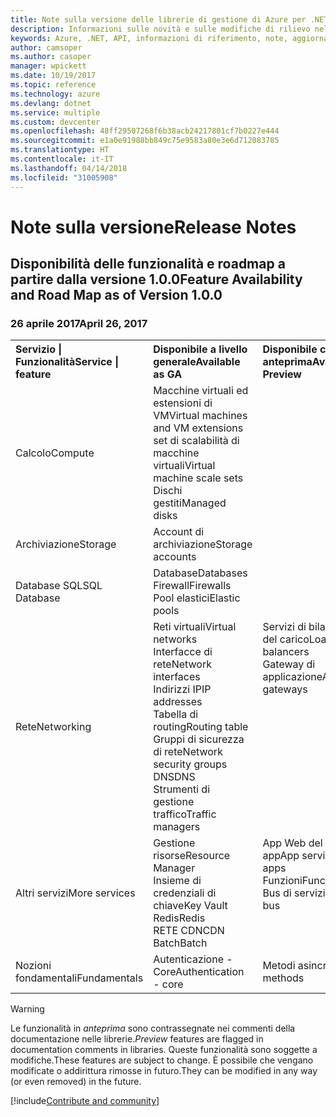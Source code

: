 ```yaml
---
title: Note sulla versione delle librerie di gestione di Azure per .NET | Microsoft Docs
description: Informazioni sulle novità e sulle modifiche di rilievo nelle librerie di gestione di Azure per .NET.
keywords: Azure, .NET, API, informazioni di riferimento, note, aggiornamenti, deprecare
author: camsoper
ms.author: casoper
manager: wpickett
ms.date: 10/19/2017
ms.topic: reference
ms.technology: azure
ms.devlang: dotnet
ms.service: multiple
ms.custom: devcenter
ms.openlocfilehash: 48ff29507268f6b38acb24217801cf7b0227e444
ms.sourcegitcommit: e1a0e91988bb849c75e9583a80e3e6d712083785
ms.translationtype: HT
ms.contentlocale: it-IT
ms.lasthandoff: 04/14/2018
ms.locfileid: "31005908"
---
```

# <a name="release-notes"></a><span data-ttu-id="3d3a9-104">Note sulla versione</span><span class="sxs-lookup"><span data-stu-id="3d3a9-104">Release Notes</span></span> 

## <a name="feature-availability-and-road-map-as-of-version-100"></a><span data-ttu-id="3d3a9-105">Disponibilità delle funzionalità e roadmap a partire dalla versione 1.0.0</span><span class="sxs-lookup"><span data-stu-id="3d3a9-105">Feature Availability and Road Map as of Version 1.0.0</span></span> ##
### <a name="april-26-2017"></a><span data-ttu-id="3d3a9-106">26 aprile 2017</span><span class="sxs-lookup"><span data-stu-id="3d3a9-106">April 26, 2017</span></span>

<table>
  <tr>
    <th align="left"><span data-ttu-id="3d3a9-107">Servizio | Funzionalità</span><span class="sxs-lookup"><span data-stu-id="3d3a9-107">Service | feature</span></span></th>
    <th align="left"><span data-ttu-id="3d3a9-108">Disponibile a livello generale</span><span class="sxs-lookup"><span data-stu-id="3d3a9-108">Available as GA</span></span></th>
    <th align="left"><span data-ttu-id="3d3a9-109">Disponibile come anteprima</span><span class="sxs-lookup"><span data-stu-id="3d3a9-109">Available as Preview</span></span></th>
    <th align="left"><span data-ttu-id="3d3a9-110">Presto disponibile</span><span class="sxs-lookup"><span data-stu-id="3d3a9-110">Coming soon</span></span></th>
  </tr>
  <tr>
    <td><span data-ttu-id="3d3a9-111">Calcolo</span><span class="sxs-lookup"><span data-stu-id="3d3a9-111">Compute</span></span></td>
    <td><span data-ttu-id="3d3a9-112">Macchine virtuali ed estensioni di VM</span><span class="sxs-lookup"><span data-stu-id="3d3a9-112">Virtual machines and VM extensions</span></span><br><span data-ttu-id="3d3a9-113">set di scalabilità di macchine virtuali</span><span class="sxs-lookup"><span data-stu-id="3d3a9-113">Virtual machine scale sets</span></span><br><span data-ttu-id="3d3a9-114">Dischi gestiti</span><span class="sxs-lookup"><span data-stu-id="3d3a9-114">Managed disks</span></span></td>
    <td></td>
    <td valign="top"><span data-ttu-id="3d3a9-115">Servizi contenitore di Azure</span><span class="sxs-lookup"><span data-stu-id="3d3a9-115">Azure container services</span></span><br><span data-ttu-id="3d3a9-116">Registro contenitori di Azure</span><span class="sxs-lookup"><span data-stu-id="3d3a9-116">Azure container registry</span></span></td>
  </tr>
  <tr>
    <td><span data-ttu-id="3d3a9-117">Archiviazione</span><span class="sxs-lookup"><span data-stu-id="3d3a9-117">Storage</span></span></td>
    <td><span data-ttu-id="3d3a9-118">Account di archiviazione</span><span class="sxs-lookup"><span data-stu-id="3d3a9-118">Storage accounts</span></span></td>
    <td></td>
    <td><span data-ttu-id="3d3a9-119">Crittografia</span><span class="sxs-lookup"><span data-stu-id="3d3a9-119">Encryption</span></span></td>
  </tr>
  <tr>
    <td><span data-ttu-id="3d3a9-120">Database SQL</span><span class="sxs-lookup"><span data-stu-id="3d3a9-120">SQL Database</span></span></td>
    <td><span data-ttu-id="3d3a9-121">Database</span><span class="sxs-lookup"><span data-stu-id="3d3a9-121">Databases</span></span><br><span data-ttu-id="3d3a9-122">Firewall</span><span class="sxs-lookup"><span data-stu-id="3d3a9-122">Firewalls</span></span><br><span data-ttu-id="3d3a9-123">Pool elastici</span><span class="sxs-lookup"><span data-stu-id="3d3a9-123">Elastic pools</span></span></td>
    <td></td>
    <td valign="top"></td>
  </tr>
  <tr>
    <td><span data-ttu-id="3d3a9-124">Rete</span><span class="sxs-lookup"><span data-stu-id="3d3a9-124">Networking</span></span></td>
    <td><span data-ttu-id="3d3a9-125">Reti virtuali</span><span class="sxs-lookup"><span data-stu-id="3d3a9-125">Virtual networks</span></span><br><span data-ttu-id="3d3a9-126">Interfacce di rete</span><span class="sxs-lookup"><span data-stu-id="3d3a9-126">Network interfaces</span></span><br><span data-ttu-id="3d3a9-127">Indirizzi IP</span><span class="sxs-lookup"><span data-stu-id="3d3a9-127">IP addresses</span></span><br><span data-ttu-id="3d3a9-128">Tabella di routing</span><span class="sxs-lookup"><span data-stu-id="3d3a9-128">Routing table</span></span><br><span data-ttu-id="3d3a9-129">Gruppi di sicurezza di rete</span><span class="sxs-lookup"><span data-stu-id="3d3a9-129">Network security groups</span></span><br><span data-ttu-id="3d3a9-130">DNS</span><span class="sxs-lookup"><span data-stu-id="3d3a9-130">DNS</span></span><br><span data-ttu-id="3d3a9-131">Strumenti di gestione traffico</span><span class="sxs-lookup"><span data-stu-id="3d3a9-131">Traffic managers</span></span></td>
    <td valign="top"><span data-ttu-id="3d3a9-132">Servizi di bilanciamento del carico</span><span class="sxs-lookup"><span data-stu-id="3d3a9-132">Load balancers</span></span><br><span data-ttu-id="3d3a9-133">Gateway di applicazione</span><span class="sxs-lookup"><span data-stu-id="3d3a9-133">Application gateways</span></span></td>
    <td valign="top"></td>
  </tr>
  <tr>
    <td><span data-ttu-id="3d3a9-134">Altri servizi</span><span class="sxs-lookup"><span data-stu-id="3d3a9-134">More services</span></span></td>
    <td><span data-ttu-id="3d3a9-135">Gestione risorse</span><span class="sxs-lookup"><span data-stu-id="3d3a9-135">Resource Manager</span></span><br><span data-ttu-id="3d3a9-136">Insieme di credenziali di chiave</span><span class="sxs-lookup"><span data-stu-id="3d3a9-136">Key Vault</span></span><br><span data-ttu-id="3d3a9-137">Redis</span><span class="sxs-lookup"><span data-stu-id="3d3a9-137">Redis</span></span><br><span data-ttu-id="3d3a9-138">RETE CDN</span><span class="sxs-lookup"><span data-stu-id="3d3a9-138">CDN</span></span><br><span data-ttu-id="3d3a9-139">Batch</span><span class="sxs-lookup"><span data-stu-id="3d3a9-139">Batch</span></span></td>
    <td valign="top"><span data-ttu-id="3d3a9-140">App Web del servizio app</span><span class="sxs-lookup"><span data-stu-id="3d3a9-140">App service - Web apps</span></span><br><span data-ttu-id="3d3a9-141">Funzioni</span><span class="sxs-lookup"><span data-stu-id="3d3a9-141">Functions</span></span><br><span data-ttu-id="3d3a9-142">Bus di servizio</span><span class="sxs-lookup"><span data-stu-id="3d3a9-142">Service bus</span></span></td>
    <td valign="top"><span data-ttu-id="3d3a9-143">Monitorare</span><span class="sxs-lookup"><span data-stu-id="3d3a9-143">Monitor</span></span><br><span data-ttu-id="3d3a9-144">Controllo degli accessi in base al ruolo per Graph</span><span class="sxs-lookup"><span data-stu-id="3d3a9-144">Graph RBAC</span></span><br><span data-ttu-id="3d3a9-145">Azure Cosmos DB</span><span class="sxs-lookup"><span data-stu-id="3d3a9-145">Azure Cosmos DB</span></span><br><span data-ttu-id="3d3a9-146">Utilità di pianificazione</span><span class="sxs-lookup"><span data-stu-id="3d3a9-146">Scheduler</span></span></td>
  </tr>
  <tr>
    <td><span data-ttu-id="3d3a9-147">Nozioni fondamentali</span><span class="sxs-lookup"><span data-stu-id="3d3a9-147">Fundamentals</span></span></td>
    <td><span data-ttu-id="3d3a9-148">Autenticazione - Core</span><span class="sxs-lookup"><span data-stu-id="3d3a9-148">Authentication - core</span></span></td>
    <td><span data-ttu-id="3d3a9-149">Metodi asincroni</span><span class="sxs-lookup"><span data-stu-id="3d3a9-149">Async methods</span></span></td>
    <td valign="top"></td>
  </tr>
</table>

> [!WARNING] 
> <span data-ttu-id="3d3a9-150">Le funzionalità in *anteprima* sono contrassegnate nei commenti della documentazione nelle librerie.</span><span class="sxs-lookup"><span data-stu-id="3d3a9-150">*Preview* features are flagged in documentation comments in libraries.</span></span> <span data-ttu-id="3d3a9-151">Queste funzionalità sono soggette a modifiche.</span><span class="sxs-lookup"><span data-stu-id="3d3a9-151">These features are subject to change.</span></span> <span data-ttu-id="3d3a9-152">È possibile che vengano modificate o addirittura rimosse in futuro.</span><span class="sxs-lookup"><span data-stu-id="3d3a9-152">They can be modified in any way (or even removed) in the future.</span></span>

[!include[Contribute and community](includes/contribute.md)]
